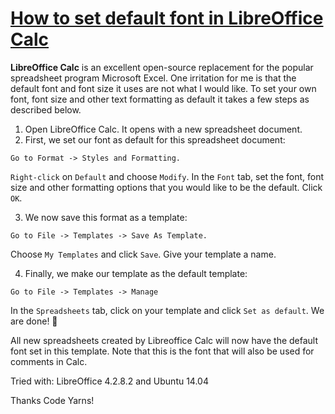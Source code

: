 # [How to set default font in LibreOffice Calc](https://codeyarns.com/2015/05/28/how-to-set-default-font-in-libreoffice-calc/)

**LibreOffice Calc** is an excellent open-source replacement for the popular spreadsheet program Microsoft Excel. One irritation for me is that the default font and font size it uses are not what I would like. To set your own font, font size and other text formatting as default it takes a few steps as described below.

1. Open LibreOffice Calc. It opens with a new spreadsheet document.
2. First, we set our font as default for this spreadsheet document: 

```
Go to Format -> Styles and Formatting.
```

`Right-click` on `Default` and choose `Modify`. In the `Font` tab, set the font, font size and other formatting options that you would like to be the default. Click `OK`.

3. We now save this format as a template: 

```
Go to File -> Templates -> Save As Template.
```

Choose `My Templates` and click `Save`. Give your template a name.

4. Finally, we make our template as the default template:

```
Go to File -> Templates -> Manage
```

In the `Spreadsheets` tab, click on your template and click `Set as default`. We are done! 🙂

All new spreadsheets created by Libreoffice Calc will now have the default font set in this template. Note that this is the font that will also be used for comments in Calc.

Tried with: LibreOffice 4.2.8.2 and Ubuntu 14.04

Thanks Code Yarns!
